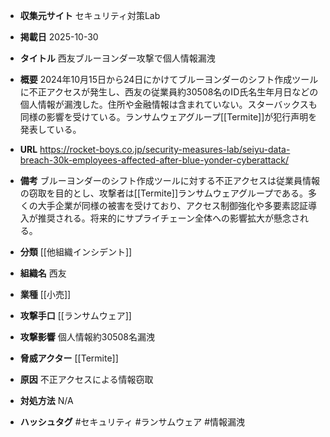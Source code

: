 - **収集元サイト**
セキュリティ対策Lab

- **掲載日**
2025-10-30

- **タイトル**
西友ブルーヨンダー攻撃で個人情報漏洩

- **概要**
2024年10月15日から24日にかけてブルーヨンダーのシフト作成ツールに不正アクセスが発生し、西友の従業員約30508名のID氏名生年月日などの個人情報が漏洩した。住所や金融情報は含まれていない。スターバックスも同様の影響を受けている。ランサムウェアグループ[[Termite]]が犯行声明を発表している。

- **URL**
https://rocket-boys.co.jp/security-measures-lab/seiyu-data-breach-30k-employees-affected-after-blue-yonder-cyberattack/

- **備考**
ブルーヨンダーのシフト作成ツールに対する不正アクセスは従業員情報の窃取を目的とし、攻撃者は[[Termite]]ランサムウェアグループである。多くの大手企業が同様の被害を受けており、アクセス制御強化や多要素認証導入が推奨される。将来的にサプライチェーン全体への影響拡大が懸念される。

- **分類**
[[他組織インシデント]]

- **組織名**
西友

- **業種**
[[小売]]

- **攻撃手口**
[[ランサムウェア]]

- **攻撃影響**
個人情報約30508名漏洩

- **脅威アクター**
[[Termite]]

- **原因**
不正アクセスによる情報窃取

- **対処方法**
N/A

- **ハッシュタグ**
#セキュリティ #ランサムウェア #情報漏洩
